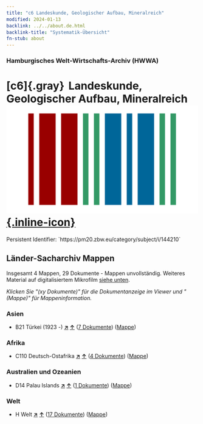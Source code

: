 ```yaml
---
title: "c6 Landeskunde, Geologischer Aufbau, Mineralreich"
modified: 2024-01-13
backlink: ../../about.de.html
backlink-title: "Systematik-Übersicht"
fn-stub: about
---
```


### Hamburgisches Welt-Wirtschafts-Archiv (HWWA)

# [c6]{.gray}&#8201; Landeskunde, Geologischer Aufbau, Mineralreich &#160; [![Wikidata](/images/Wikidata-logo.svg "Wikidata"){.inline-icon}](http://www.wikidata.org/entity/Q99427837)

<div class="hint">Persistent Identifier: `https://pm20.zbw.eu/category/subject/i/144210`</div>







## Länder-Sacharchiv Mappen






Insgesamt 4 Mappen, 29 Dokumente - Mappen unvollständig. Weiteres Material auf digitalisiertem Mikrofilm [siehe unten](#filmsections).

_Klicken Sie "(xy Dokumente)" für die Dokumentanzeige im Viewer und "(Mappe)" für Mappeninformation._




### Asien

- B21 Türkei (1923 -) [**&nearr;**](../../../geo/i/141111/about.de.html "Türkei (1923 -) (alle Mappen)") [**&uarr;**](../../../geo/about.de.html#B21 "Ländersystematik") (<a href="https://pm20.zbw.eu/iiifview/folder/sh/141111,144210" title="über: Türkei (1923 -) : Landeskunde, Geologischer Aufbau, Mineralreich" target="_blank">7 Dokumente</a>) ([Mappe](../../../../folder/sh/1411xx/141111/1442xx/144210/about.de.html))

### Afrika

- C110 Deutsch-Ostafrika [**&nearr;**](../../../geo/i/141471/about.de.html "Deutsch-Ostafrika (alle Mappen)") [**&uarr;**](../../../geo/about.de.html#C110 "Ländersystematik") (<a href="https://pm20.zbw.eu/iiifview/folder/sh/141471,144210" title="über: Deutsch-Ostafrika : Landeskunde, Geologischer Aufbau, Mineralreich" target="_blank">4 Dokumente</a>) ([Mappe](../../../../folder/sh/1414xx/141471/1442xx/144210/about.de.html))

### Australien und Ozeanien

- D14 Palau Islands [**&nearr;**](../../../geo/i/141614/about.de.html "Palau Islands (alle Mappen)") [**&uarr;**](../../../geo/about.de.html#D14 "Ländersystematik") (<a href="https://pm20.zbw.eu/iiifview/folder/sh/141614,144210" title="über: Palau Islands : Landeskunde, Geologischer Aufbau, Mineralreich" target="_blank">1 Dokumente</a>) ([Mappe](../../../../folder/sh/1416xx/141614/1442xx/144210/about.de.html))

### Welt

- H Welt [**&nearr;**](../../../geo/i/141728/about.de.html "Welt (alle Mappen)") [**&uarr;**](../../../geo/about.de.html#H "Ländersystematik") (<a href="https://pm20.zbw.eu/iiifview/folder/sh/141728,144210" title="über: Welt : Landeskunde, Geologischer Aufbau, Mineralreich" target="_blank">17 Dokumente</a>) ([Mappe](../../../../folder/sh/1417xx/141728/1442xx/144210/about.de.html))



<a id="filmsections" />













